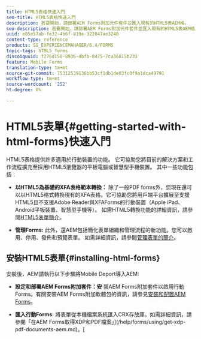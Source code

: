 ```yaml
---
title: HTML5表格快速入門
seo-title: HTML5表格快速入門
description: 若要開始，請部署AEM Forms附加元件套件並匯入現有的HTML5表AEM格。
seo-description: 若要開始，請部署AEM Forms附加元件套件並匯入現有的HTML5表AEM格。
uuid: e85e57ab-fe32-4b6f-819e-322047ae3240
content-type: reference
products: SG_EXPERIENCEMANAGER/6.4/FORMS
topic-tags: hTML5_forms
discoiquuid: f276d150-8936-4bfb-8475-7ca36815b233
feature: Mobile Forms
translation-type: tm+mt
source-git-commit: 75312539136bb53cf1db1de03fc0f9a1dca49791
workflow-type: tm+mt
source-wordcount: '252'
ht-degree: 0%

---
```



# HTML5表單{#getting-started-with-html-forms}快速入門

HTML5表格提供許多適用於行動裝置的功能。 它可協助您將目前的解決方案和工作流程擴充至採用HTML5瀏覽器的平板電腦或智慧型手機裝置。 其中一些功能包括：

* **以HTML5為基礎的XFA表格範本轉換：** 除了一般PDF forms外，您現在還可以以HTML5格式轉換現有的XFA表格。它可協助您將用戶端平台擴展至支援HTML5且不支援Adobe Reader與XFAForms的行動裝置（Apple iPad、Android平板裝置、智慧型手機等）。 如需HTML5轉換功能的詳細資訊，請參閱[HTML5表單簡介](/help/forms/using/introduction.md)。

* **管理Forms:** 此外，還AEM包括簡化表單組織和管理流程的新功能。您可以啟用、停用、發佈和預覽表單。 如需詳細資訊，請參閱[管理表單的簡介](/help/forms/using/introduction-managing-forms.md)。

## 安裝HTML5表單{#installing-html-forms}

安裝後，AEM請執行以下步驟將Mobile Deport導入AEM:

* **設定和部署AEM Forms附加套件：安** 裝AEM Forms附加套件以啟用行動Forms。有關安裝AEM Forms附加軟體包的資訊，請參見[安裝和配置AEM Forms](/help/forms/using/installing-configuring-aem-forms-osgi.md)。

* **匯入行動Forms:** 將表單從本機檔案系統匯入CRX存放庫。如需詳細資訊，請參閱「在AEM Forms取得XDP和PDF檔案」](/help/forms/using/get-xdp-pdf-documents-aem.md)。[

